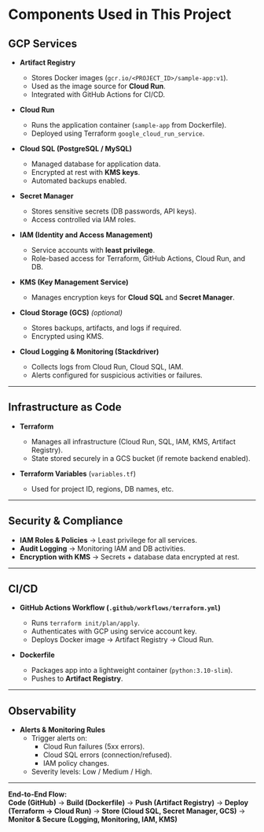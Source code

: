 # Components Used in This Project

## GCP Services

- **Artifact Registry**  
  - Stores Docker images (`gcr.io/<PROJECT_ID>/sample-app:v1`).  
  - Used as the image source for **Cloud Run**.  
  - Integrated with GitHub Actions for CI/CD.

- **Cloud Run**  
  - Runs the application container (`sample-app` from Dockerfile).  
  - Deployed using Terraform `google_cloud_run_service`.

- **Cloud SQL (PostgreSQL / MySQL)**  
  - Managed database for application data.  
  - Encrypted at rest with **KMS keys**.  
  - Automated backups enabled.

- **Secret Manager**  
  - Stores sensitive secrets (DB passwords, API keys).  
  - Access controlled via IAM roles.

- **IAM (Identity and Access Management)**  
  - Service accounts with **least privilege**.  
  - Role-based access for Terraform, GitHub Actions, Cloud Run, and DB.

- **KMS (Key Management Service)**  
  - Manages encryption keys for **Cloud SQL** and **Secret Manager**.

- **Cloud Storage (GCS)** *(optional)*  
  - Stores backups, artifacts, and logs if required.  
  - Encrypted using KMS.

- **Cloud Logging & Monitoring (Stackdriver)**  
  - Collects logs from Cloud Run, Cloud SQL, IAM.  
  - Alerts configured for suspicious activities or failures.

---

## Infrastructure as Code

- **Terraform**  
  - Manages all infrastructure (Cloud Run, SQL, IAM, KMS, Artifact Registry).  
  - State stored securely in a GCS bucket (if remote backend enabled).

- **Terraform Variables** (`variables.tf`)  
  - Used for project ID, regions, DB names, etc.

---

## Security & Compliance

- **IAM Roles & Policies** → Least privilege for all services.  
- **Audit Logging** → Monitoring IAM and DB activities.  
- **Encryption with KMS** → Secrets + database data encrypted at rest.  

---

## CI/CD

- **GitHub Actions Workflow (`.github/workflows/terraform.yml`)**  
  - Runs `terraform init/plan/apply`.  
  - Authenticates with GCP using service account key.  
  - Deploys Docker image → Artifact Registry → Cloud Run.  

- **Dockerfile**  
  - Packages app into a lightweight container (`python:3.10-slim`).  
  - Pushes to **Artifact Registry**.  

---

## Observability

- **Alerts & Monitoring Rules**  
  - Trigger alerts on:  
    - Cloud Run failures (5xx errors).  
    - Cloud SQL errors (connection/refused).  
    - IAM policy changes.  
  - Severity levels: Low / Medium / High.  

---

 **End-to-End Flow:**  
**Code (GitHub)** → **Build (Dockerfile)** → **Push (Artifact Registry)** → **Deploy (Terraform → Cloud Run)** → **Store (Cloud SQL, Secret Manager, GCS)** → **Monitor & Secure (Logging, Monitoring, IAM, KMS)**

